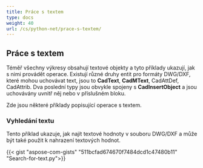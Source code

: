 ```yaml
---
title: Práce s textem
type: docs
weight: 40
url: /cs/python-net/prace-s-textem/
---
```


## **Práce s textem**

Téměř všechny výkresy obsahují textové objekty a tyto příklady ukazují, jak s nimi provádět operace. Existují různé druhy entit pro formáty DWG/DXF, které mohou uchovávat text, jsou to **CadText**, **CadMText**, CadAttDef, CadAttrib. Dva poslední typy jsou obvykle spojeny s **CadInsertObject** a jsou uchovávány uvnitř něj nebo v příslušném bloku.

Zde jsou některé příklady popisující operace s textem.

### **Vyhledání textu**

Tento příklad ukazuje, jak najít textové hodnoty v souboru DWG/DXF a může být také použit k nahrazení textových hodnot.

{{< gist "aspose-com-gists" "511bcfad674670f7484dcd1c47480b11" "Search-for-text.py">}}
